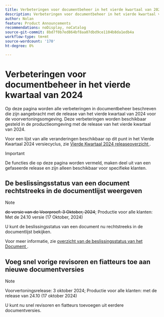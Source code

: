 ```yaml
---
title: Verbeteringen voor documentbeheer in het vierde kwartaal van 2024
description: Verbeteringen voor documentbeheer in het vierde kwartaal van 2024
author: Nolan
feature: Product Announcements
recommendations: noDisplay, noCatalog
source-git-commit: 8bd7f0b7ed864bf8aa07dbd9ce1104b8da1edb4a
workflow-type: tm+mt
source-wordcount: '170'
ht-degree: 0%

---
```


# Verbeteringen voor documentbeheer in het vierde kwartaal van 2024

Op deze pagina worden alle verbeteringen in documentbeheer beschreven die zijn aangebracht met de release van het vierde kwartaal van 2024 voor de voorvertoningsomgeving. Deze verbeteringen worden beschikbaar gesteld in de productieomgeving met de release van het vierde kwartaal van 2024.

Voor een lijst van alle veranderingen beschikbaar op dit punt in het Vierde Kwartaal 2024 versiecyclus, zie [ Vierde Kwartaal 2024 releaseoverzicht ](/help/quicksilver/product-announcements/product-releases/24-q4-release-activity/24-q4-release-overview.md).

>[!IMPORTANT]
>
>De functies die op deze pagina worden vermeld, maken deel uit van een gefaseerde release en zijn alleen beschikbaar voor specifieke klanten.

## De beslissingsstatus van een document rechtstreeks in de documentlijst weergeven

>[!NOTE]
>
>~~de versie van de Voorproef: 3 Oktober, 2024~~; Productie voor alle klanten: Met de 24.10 versie (17 Oktober, 2024)

U kunt de beslissingsstatus van een document nu rechtstreeks in de documentlijst bekijken.

Voor meer informatie, zie [ overzicht van de beslissingsstatus van het Document ](/help/quicksilver/review-and-approve-work/document-reviews-and-approvals/manage-document-approvals/document-approval-status.md).

## Voeg snel vorige revisoren en fiatteurs toe aan nieuwe documentversies

>[!NOTE]
>
>Voorvertoningsrelease: 3 oktober 2024; Productie voor alle klanten: met de release van 24.10 (17 oktober 2024)

U kunt nu snel revisoren en fiatteurs toevoegen uit eerdere documentversies.

<!-- For more information, see [Upload a new document version and request an approval](/help/quicksilver/review-and-approve-work/document-reviews-and-approvals/manage-document-approvals/upload-new-doc-version.md). -->
